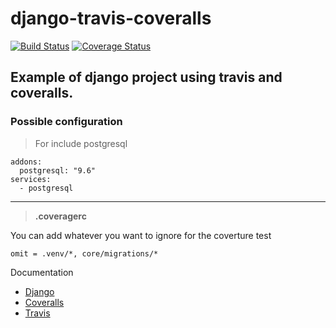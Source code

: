 # django-travis-coveralls

[![Build Status](https://travis-ci.org/arponpes/ticross.svg?branch=master)](https://travis-ci.org/arponpes/ticross) [![Coverage Status](https://coveralls.io/repos/github/arponpes/django-travis-coveralls/badge.svg?branch=bootstrap)](https://coveralls.io/github/arponpes/django-travis-coveralls?branch=bootstrap)

## Example of django project using travis and coveralls.

### Possible configuration

> For include postgresql
```
addons:
  postgresql: "9.6"
services:
  - postgresql
```
***

> **.coveragerc** 

You can add whatever you want to ignore for the coverture test

```
omit = .venv/*, core/migrations/* 
```


Documentation

- [Django](https://docs.djangoproject.com/en/2.0/)
- [Coveralls](https://docs.coveralls.io/)
- [Travis](https://docs.travis-ci.com/)